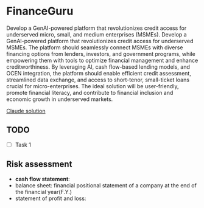 # FinanceGuru

Develop a GenAI-powered platform that revolutionizes credit access for underserved micro, small, and medium enterprises (MSMEs). Develop a GenAI-powered platform that revolutionizes credit access for underserved MSMEs. The platform should seamlessly connect MSMEs with diverse financing options from lenders, investors, and government programs, while empowering them with tools to optimize financial management and enhance creditworthiness. By leveraging AI, cash flow-based lending models, and OCEN integration, the platform should enable efficient credit assessment, streamlined data exchange, and access to short-tenor, small-ticket loans crucial for micro-enterprises. The ideal solution will be user-friendly, promote financial literacy, and contribute to financial inclusion and economic growth in underserved markets.

[Claude solution](https://claude.ai/chat/404d2320-3e4f-429b-a9f7-a1e9b57344ea)

## TODO

- [ ] Task 1

## Risk assessment

- **cash flow statement**:
- balance sheet: financial positional statement of a company at the end of the financial year(F.Y.)
- statement of profit and loss:
